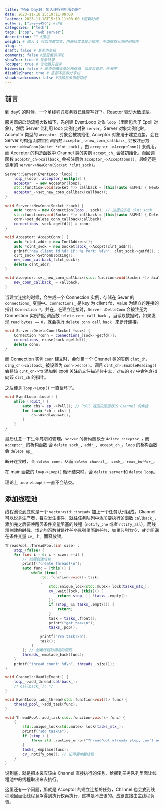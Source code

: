 ```yaml
---
title: "Web Day10：加入线程池到服务器"
date: 2023-11-18T15:19:11+08:00
lastmod: 2023-11-18T15:19:11+08:00 #更新时间
authors: ["zwyyy456"] #作者
categories: ["tech"]
tags: ["cpp", "web server"]
description: "" #描述
weight: # 输入 1 可以顶置文章，用来给文章展示排序，不填就默认按时间排序
slug: ""
draft: false # 是否为草稿
comments: false #是否展示评论
showToc: true # 显示目录
TocOpen: true # 自动展开目录
hidemeta: false # 是否隐藏文章的元信息，如发布日期、作者等
disableShare: true # 底部不显示分享栏
showbreadcrumbs: false #顶部显示当前路径
---
```

## 前言

到 day9 的时候，一个单线程的服务器已经算写好了。Reactor 驱动大致成型。

服务器的启动流程大致如下，先创建 EventLoop 对象 `loop`（里面包含了 Epoll 对象），然后 Server 会利用 loop 实例化对象 `server`，Server 对象实例化时，Acceptor 类型的 `acceptor_` 对象会被初始化, Acceptor 对象用于建立连接，会在 Server 的构造函数里回调函数 `acceptor_->new_conn_callback_` 会被注册为 `server->NewConn(Socket *clnt_sock)` ，由 `acceptor_->AcceptConn()` 来调用。而 Acceptor 的构造函数中 Channel 类的实例 `accept_ch_` 会被初始化，而回调函数 `acceptr_ch->callback_` 会被注册为 `acceptor_->AcceptConn()`，最终还是调用的 `server->NewConn(Socket *clnt_sock)`。

```cpp
Server::Server(EventLoop *loop) :
    loop_(loop), acceptor_(nullptr) {
    acceptor_ = new Acceptor(loop);
    std::function<void(Socket *)> callback = [this](auto &&PH1) { NewConn(std::forward<decltype(PH1)>(PH1)); };
    acceptor_->set_new_conn_callback(callback);
}

void Server::NewConn(Socket *sock) {
    auto *conn = new Connection(loop_, sock); // 这里应该是 clnt_sock
    std::function<void(Socket *)> callback = [this](auto &&PH1) { DeleteConn(std::forward<decltype(PH1)>(PH1)); };
    conn->set_delete_conn_callback(callback);
    connections_[sock->getfd()] = conn;
}

void Acceptor::AcceptConn() {
    auto *clnt_addr = new InetAddress();
    auto *clnt_sock = new Socket(sock_->Accpet(clnt_addr));
    printf("new client fd %d! IP: %s Port: %d\n", clnt_sock->getfd(), inet_ntoa(clnt_addr->get_addr().sin_addr), ntohs(clnt_addr->get_addr().sin_port));
    clnt_sock->Setnonblocking();
    new_conn_callback_(clnt_sock);
    delete clnt_addr;
}

void Acceptor::set_new_conn_callback(std::function<void(Socket *)> &callback) {
    new_conn_callback_ = callback;
}
```

当建立连接的时候，会生成一个 Connection 实例，存储在 Sever 的 `connections_` 变量中。`connections_` 是 key 为 client fd，value 为建立的连接的指针 `Connection *`。并在，在建立连接时，`Server::DelteConn` 会被注册为 Connection 实例的回调函数 `delete_conn_call_back_`。当读取数据时，如果发现 `read_bytes == 0`，就会执行 `delete_conn_call_back_` 来断开连接。

```cpp
void Server::DeleteConn(Socket *sock) {
    Connection *conn = connections_[sock->getfd()];
    connections_.erase(sock->getfd());
    delete conn;
}
```

而 Connection 实例 `conn` 建立时，会创建一个 Channel 类的实例 `clnt_ch`， `clng_ch->callback_` 被设置为 `conn->echo()`。调用 `clnt_ch->EnableReading()` 会将该 `clnt_ch->fd` 添加到 epoll 关注的文件描述符中去，对应的 `ev` 中会包含指向该 `clnt_ch` 的指针。

之后便是 `loop->Loop()` 一直循环了。

```cpp
void EventLoop::Loop() {
    while (!quit_) {
        auto chs = ep_->Poll(); // Poll 返回的是活跃的 Channel 的集合
        for (auto *ch : chs) {
            ch->HandleEvent();
        }
    }
}
```

最后注意一下生命周期的管理，`server` 的析构函数会 `delete acceptor_`，而 `acceptor_` 的析构函数 会 `delete sock_, addr_, accept_ch_`。`loop` 的析构函数会 `delete ep_`

断开连接时，会 `delete conn`，从而 `delete channel_, sock_, read_buffer_`。

在 main 函数的 `loop->Loop()` 循环结束时，会 `delete server` 和 `delete loop`。 

理论上 `loop->Loop()` 一直不会结束。

## 添加线程池

线程池说到底就是一个 `vector<std::thread>` 加上一个任务队列组成。Channel 可以说是生产者，每次发生事件，就往任务队列中添加要执行的函数 `callback_`，添加完之后要唤醒因条件变量阻塞的线程（`notify_one` 或者 `notify_all`）。而线程创建的时候，绑定的函数就是往任务队列里面取任务，如果队列为空，就会阻塞在条件变量 `cv_` 上，而释放锁。

```cpp
ThreadPool::ThreadPool(int size) :
    stop_(false) {
    for (int i = 0; i < size; ++i) {
        // 线程创建成功
        printf("create thread!\n");
        auto func = [this]() {
            while (true) {
                std::function<void()> task;
                {
                    std::unique_lock<std::mutex> lock(tasks_mtx_);
                    cv_.wait(lock, [this]() {
                        return stop_ || !tasks_.empty();
                    });
                    if (stop_ && tasks_.empty()) {
                        return;
                    }
                    task = tasks_.front();
                    printf("get task\n");
                    tasks_.pop();
                }
                printf("run task!\n");
                task();
            }
        }; // 创建线程时绑定的函数
        threads_.emplace_back(func);
    }
    printf("thread count: %d\n", threads_.size());
}

void Channel::HandleEvent() {
    loop_->add_thread(callback_);
    /* callback_(); */
}

void EventLoop::add_thread(std::function<void()> func) {
    thread_pool_->add_task(func);
}

void ThreadPool::add_task(std::function<void()> func) {
    {
        std::unique_lock<std::mutex> lock(tasks_mtx_);
        printf("add task\n");
        if (stop_) {
            throw std::runtime_error("ThreadPool already stop, can't add task any more");
        }
        tasks_.emplace(func);
        cv_.notify_one(); // 记得要唤醒线程
    }
}

```

说到底，就是把本来应该由 Channel 直接执行的任务，给挪到任务队列里面让线程池中的线程取出来去执行。

这里还有一个问题，那就是 Acceptor 的建立连接的任务，Channel 也会放到线程池里面让线程竞争得到执行权再执行，这样是不应该的。应该直接由主线程负责。





